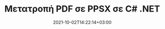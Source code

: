 ---
############################# Static ############################
layout: "autogen-gist"
date: 2021-10-02T14:22:14+03:00
draft: false
path: "el/total/net/conversion/pdf-to-ppsx/"
other_out_formats: "DOC DOCX DOCM DOT DOTX DOTM TXT RTF HTML HTM MHTML MHT XLS XLSX XLSM XLSB XLT XLTX XLTM XLAM CSV TSV DIF SXC FODS PPT PPTX PPTM PPS PPSX PPSM POT POTX POTM ODT OTT OTP ODP ODS EMZ WMZ SVG SVGZ XPS TEX DCM WMF EMF BMP PNG GIF JPEG TIFF ICO WEBP JP2 TGA PSB PSD EPUB MD DICOM FODP JPG"
ad_headline: "Μετατροπή PDF σε PPSX | .NET"
ad_description: "Η πιο ακριβής λύση μετατροπής εγγράφων PDF σε PPSX για τις εφαρμογές σας .NET."

############################# Head ############################
head_title: "Μετατροπή PDF σε PPSX σε C# .NET – Γρήγορη μετατροπή PDF"
head_description: "Γρήγορη και ασφαλής μετατροπή PDF σε PPSX σε πλαίσια .NET & Mono – Μετατροπή PDF σε PPSX και 100+ άλλες μορφές αρχείων σε οποιονδήποτε τύπο εφαρμογής C#, VB.NET, ASP.NET & .NET Core."

############################# Header ############################
title: "Μετατροπή PDF σε PPSX σε C# .NET"
description: "Μετατρέψτε το PDF σε PPSX σε εφαρμογές C# .NET χρησιμοποιώντας ευέλικτες δυνατότητες μετατροπής εγγράφων για να προσαρμόσετε την εμφάνιση της μορφής εγγράφου που έχει μετατραπεί. Μετατρέψτε με ακρίβεια από αρχεία PDF σε έγγραφα επεξεργασίας κειμένου, υπολογιστικό φύλλο Excel, παρουσίαση PowerPoint, Photoshop, eBook, web και μορφές αρχείων εικόνας. Μετατρέψτε ολόκληρο το έγγραφο ή επιλέξτε συγκεκριμένες σελίδες του αρχείου PDF με βάση τους επιλεκτικούς αριθμούς σελίδων ή σειρές σελίδων και μετατρέψτε εύκολα σε ένα ευρύ φάσμα υποστηριζόμενων μορφών εγγράφων."

############################# SubMenu ############################
submenu:
    enable: false

############################# Content ############################
content:
    enable: true
    block:
    - title_left: "Πώς να μετατρέψετε PDF σε PPSX στο C# .NET"
      content_left: |
          Ακολουθήστε αυτά τα απλά βήματα για τη μετατροπή PDF σε PPSX στο .NET. Προβάλετε το έγγραφο που έχει μετατραπεί ως έχει ή αποδώστε το και εμφανίστε το ως HTML χωρίς τη χρήση εξωτερικού λογισμικού.

          -   Δημιουργήστε αντικείμενο **Converter** για να μετατρέψετε το έγγραφο PDF
          -   Ορίστε τις επιλογές μετατροπής για μορφή PPSX
          -   Καλέστε τη μέθοδο **Convert** της παρουσίας κλάσης **Converter** για μετατροπή σε PPSX
          -   Ορίστε επιλογές για το πρόγραμμα προβολής HTML
          -   Δημιουργήστε αντικείμενο **Viewer** για να προβάλετε το έγγραφο που έχει μετατραπεί ως HTML
          
      title_right: "Λήψεις & Οδηγίες Εγκατάστασης"
      content_right: |
          Απαιτείτε χώρους ονομάτων `GroupDocs.Conversion` και `GroupDocs.Viewer` για να μετατρέψετε αρχεία PDF σε ένα ευρύ φάσμα εικόνων και τύπων εγγράφων όπως Microsoft Office (Word, Excel, PowerPoint, Project, Outlook), OpenDocument, HTML και διαγράμματα CAD. Εξερευνήστε άλλα [.NET API για έγγραφα του Office](https://products.conholdate.com/total/net/) όπως προσφέρονται από το Conholdate.Total.
          
          Αποκτήστε τα αντίστοιχα αρχεία συναρμολόγησης από το [λήψεις](https://downloads.conholdate.com/total/net) ή λάβετε ολόκληρο το πακέτο από το [NuGet](https://www.nuget.org/packages/Conholdate.Total/) για να προσθέσετε το `Conholdate.Total για .NET` απευθείας στον χώρο εργασίας σας.
          
      gisthash: "d2247f969461c42ed50a02e53e93953a"
      gistfile: "pdf-to-word-conversion-and-html-viewer.cs"

    - title_left: "Μετατροπή PDF σε έγγραφα Word στο .NET"
      content_left: |
          Γίνεται ευκολότερη η μετατροπή από PDF σε έγγραφο Word σε εφαρμογές C# .NET με Conholdate.Total API. Το αρχείο PDF μετατρέπεται σε αρχείο Word (DOCX) με μορφοποίηση εγγράφου ως αρχείο προέλευσης. Μπορείτε εύκολα να επεξεργαστείτε το περιεχόμενο, όπως κείμενο, πίνακες, εικόνες και λίστες από το έγγραφο του Word που μετατράπηκε.

          -   Δημιουργήστε αντικείμενο κλάσης **Converter** και περάστε το αρχείο πηγής **PDF** σε αυτό
          -   Καλέστε τη μέθοδο **Convert** του αντικειμένου **Converter**
          -   Καθορίστε το **DOCX** ως την επιθυμητή μορφή εξόδου περνώντας το αντικείμενο **WordProcessingConvertOptions**
          -   Κλήση **Convert** της μεθόδου της κλάσης **Converter** για μετατροπή σε **DOCX**
          
      title_right: "Μετατροπή αρχείων που προστατεύονται με κωδικό πρόσβασης"
      content_right: |
          Σε ορισμένες περιπτώσεις, το μέγεθος του εγγράφου που έχει μετατραπεί είναι μεγαλύτερο και χρειάζεται χρόνος για να μετατραπεί. Από προεπιλογή, το έγγραφο που έχει μετατραπεί στην προσωρινή μνήμη αποθηκεύεται στην τοπική μονάδα δίσκου, αλλά το [Conholdate.Total for .NET](https://products.conholdate.com/total/net/) προσφέρει δυνατότητα προσαρμοσμένης εφαρμογής προσωρινής μνήμης χρησιμοποιώντας τη διεπαφή iCache για αποτελεσματική διαχείριση η μετατροπή της προσωρινής μνήμης έχει ως αποτέλεσμα τον δικό σας τρόπο. Επιταχύνει τη συνολική επαναλαμβανόμενη διαδικασία μετατροπής.
          
          Η [.NET PDF βιβλιοθήκη μετατροπών](https://products.groupdocs.com/conversion/net/) υποστηρίζει επίσης τη μετατροπή από και προς αρχεία με προστασία κωδικού πρόσβασης και τη συμπίεση των αποτελεσμάτων μετατροπής σε ZIP, RAR, 7Z, TAR, GZ και BZ2 μορφές αρχειοθέτησης.
          
      gisthash: "d2247f969461c42ed50a02e53e93953a"
      gistfile: "pdf-to-word-conversion.cs"

    - title_left: "Μετατροπή PDF σε Excel σε C# .NET"
      content_left: |
          Μετατρέψτε τα υπολογιστικά φύλλα PDF σε Excel χρησιμοποιώντας μερικές γραμμές κώδικα C# .NET. Τα περιεχόμενα ενός αρχείου PDF μετατρέπονται σε γραμμές και στήλες ενός φύλλου εργασίας του Excel που μπορούν να επεξεργαστούν εύκολα όπως μπορεί να χρειαστείτε. Ένα αρχείο PDF μπορεί να μετατραπεί σε αυτές τις μορφές υπολογιστικού φύλλου (XLS, XLSX, XLSM, XLSB, XLTX, XLT), OpenDocument (ODS, OTS) και Apple iWork Numbers.

          -   Δημιουργήστε αντικείμενο κλάσης **Converter** και περάστε το αρχείο πηγής **PDF** σε αυτό
          -   Καλέστε τη μέθοδο **Convert** του αντικειμένου **Converter**
          -   Καθορίστε το **XLSX** ως την επιθυμητή μορφή εξόδου περνώντας το αντικείμενο **SpreadsheetConvertOptions**
          -   Καλέστε τη μέθοδο **Convert** της παρουσίας κλάσης **Converter** για μετατροπή σε **XLSX**
        
      title_right: "Εξαγωγή πληροφοριών εγγράφου πηγής"
      content_right: |
          Η δυνατότητα εξαγωγής πληροφοριών εγγράφων όχι μόνο επιτρέπει τη λήψη των βασικών πληροφοριών σχετικά με το αρχείο προέλευσης του εγγράφου, αλλά υποστηρίζει επίσης την εξαγωγή ορισμένων πολύτιμων πληροφοριών σχετικά με τη μορφή αρχείου, όπως ημερομηνίες έναρξης και λήξης έργου ενός αρχείου Microsoft Project, τυχόν περιορισμούς εκτύπωσης σε ένα έγγραφο PDF, λίστα φακέλων που περικλείονται σε ένα αρχείο δεδομένων του Outlook κ.λπ.

          Μετατρέψτε δημοφιλείς μορφές αρχείων εγγράφων σε διαφορετικά λειτουργικά συστήματα όπως Windows, Linux ή macOS ενώ χρησιμοποιείτε πλατφόρμες όπως τα Windows Azure, Mono και Xamarin.
          
      gisthash: "d2247f969461c42ed50a02e53e93953a"
      gistfile: "pdf-to-excel-conversion.cs"

    - title_left: "Μετατροπή PDF σε PowerPoint σε C# .NET"
      content_left: |
          Η μετατροπή PDF σε διαφάνειες PowerPoint (PPT, PPTX) είναι πιο γρήγορη με το Conholdate.Total για API .NET. Μετά τη μετατροπή, μπορείτε εύκολα να επεξεργαστείτε τις παρουσιάσεις και τις διαφάνειες του PowerPoint στο Microsoft PowerPoint.

          -   Δημιουργήστε αντικείμενο κλάσης **Converter** και περάστε το αρχείο πηγής **PDF** σε αυτό
          -   Καλέστε τη μέθοδο **Convert** του αντικειμένου **Converter**
          -   Καθορίστε την **PPTX** ως την επιθυμητή μορφή εξόδου περνώντας το αντικείμενο **PresentationConvertOptions**
          -   Κλήση **Convert** της μεθόδου της κλάσης **Converter** για μετατροπή σε **PPTX**
          
      title_right: "Φόρτωση και μετατροπή εγγράφων που βρίσκονται από απόσταση"
      content_right: |
          Χρησιμοποιώντας το Conholdate.Total για .NET – οι προγραμματιστές μπορούν να φορτώσουν και να μετατρέψουν έγγραφα από διάφορες απομακρυσμένες τοποθεσίες και πόρους αποθήκευσης εγγράφων cloud, όπως Amazon S3, Microsoft Azure Blob, FTP, τοπικό δίσκο, ροή ή μια απλή διεύθυνση URL. Απλώς πρέπει να καθορίσετε τη μέθοδο για να αποκτήσετε απομακρυσμένη ροή εγγράφων και στη συνέχεια να τη μεταβιβάσετε στην κλάση Converter ως κατασκευαστή.
          
          Τα API Conholdate.Total για .NET είναι εγγενή στα Windows Forms, ASP.NET, WPF, WCF ή οποιονδήποτε τύπο εφαρμογής που βασίζεται σε .NET Framework 2.0 ή νεότερη έκδοση.
          
      gisthash: "d2247f969461c42ed50a02e53e93953a"
      gistfile: "pdf-to-powerpoint-conversion.cs"

    - title_left: "Μετατροπή PDF σε Εικόνες στο .NET"
      content_left: |
          Μετατρέψτε PDF σε μορφές εικόνας όπως JPG, PNG, GIF, BMP, TIFF και πολλές άλλες με ακριβή ποιότητα και ανάλυση εικόνας. Μεταμορφώστε ολόκληρο το αρχείο PDF ή επιλέξτε από ορισμένες επιλεγμένες σελίδες για μετατροπή σε εικόνες.

          -   Δημιουργήστε αντικείμενο κλάσης **Converter** και περάστε το αρχείο πηγής **PDF** σε αυτό
          -   Καλέστε τη μέθοδο **Convert** του αντικειμένου **Converter**
          -   Δηλώστε εκπρόσωπο του **SavePageStream** για να αποθηκεύσετε τη σελίδα του εγγράφου που έχει μετατραπεί σε ροή
          -   Καθορίστε **PNG** ως την επιθυμητή μορφή εξόδου περνώντας το αντικείμενο **ImageConvertOptions**
          -   Call **Convert** method of **Converter** class instance for conversion to **PNG**
          
      title_right: "Προσθήκη υδατογραφημάτων κειμένου ή εικόνας σε έγγραφα"
      content_right: |
          Μετατρέψτε με ακρίβεια έγγραφα ακριβώς όπως το αρχικό αρχείο και εφαρμόστε υδατογραφήματα κειμένου ή εικόνας στις σελίδες του εγγράφου που έχουν μετατραπεί. Σφραγίστε τα υδατογραφήματα έξυπνα χρησιμοποιώντας μια χούφτα επιλογών υδατογραφήματος για να διαχειριστείτε τη γραμματοσειρά, το χρώμα, το πλάτος, το ύψος, τη γωνία περιστροφής, τη διαφάνεια και την τοποθέτηση του υδατογραφήματος στο φόντο των σελίδων του εγγράφου.
          
          Ο αυτόματος εντοπισμός της μορφής του εγγράφου προέλευσης είναι ένα άλλο χρήσιμο χαρακτηριστικό για την ανάκτηση της ίδιας της επέκτασης αρχείου σε ορισμένες περιπτώσεις όπου το αρχείο προέλευσης παρουσιάζεται με τη μορφή ροής bytes. Οι προγραμματιστές μπορούν επίσης να λάβουν μια πλήρη λίστα με όλες τις υποστηριζόμενες μορφές μετατροπής κατά τη μετατροπή ενός εγγράφου σε άλλη μορφή αρχείου καλώντας τη μέθοδο GetPossibleConversions του αντικειμένου Converter.
          
      gisthash: "d2247f969461c42ed50a02e53e93953a"
      gistfile: "pdf-to-image-conversion.cs"

############################# About Formats ############################
about_formats:
    enable: false
############################# More Formats ############################
more_formats:
    enable: true
    auto: false
    other_out_formats: DOC DOCX DOCM DOT DOTX DOTM TXT RTF HTML HTM MHTML MHT XLS XLSX XLSM XLSB XLT XLTX XLTM XLAM CSV TSV DIF SXC FODS PPT PPTX PPTM PPS PPSX PPSM POT POTX POTM ODT OTT OTP ODP ODS EMZ WMZ SVG SVGZ XPS TEX DCM WMF EMF BMP PNG GIF JPEG TIFF ICO WEBP JP2 TGA PSB PSD EPUB MD DICOM FODP JPG
############################# Back to top ###############################
back_to_top:
  enable: true
---